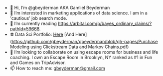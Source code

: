 - 👋 Hi, I’m @gbeyderman AKA Gamliel Beyderman
- 👀 I’m interested in marketing applications of data science. I am in a 'cautious' job search mode.
- 🌱 I’m currently reading https://arbital.com/p/bayes_ordinary_claims/?pathId=59668. 
- ⚽ Data Sci Portfolio: [Here](https://github.com/gbeyderman/gbeyderman/blob/gh-pages/Airbnb_Price.ipynb) [And Here](https://github.com/gbeyderman/gbeyderman/blob/gh-pages/Purchase Modeling using Clickstream Data and Markov Chains.pdf)
- 💞️ I’m looking to collaborate on using escape rooms for business and life coaching. I own an Escape Room in Brooklyn, NY ranked as #1 in Fun and Games on TripAdvisor.
- 📫 How to reach me: gbeyderman@gmail.com

<!---
gbeyderman/gbeyderman is a ✨ special ✨ repository because its `README.md` (this file) appears on your GitHub profile.
You can click the Preview link to take a look at your changes.
--->
